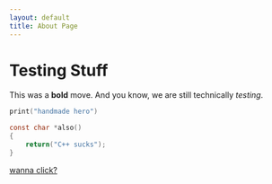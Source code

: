 ```yaml
---
layout: default
title: About Page
---
```


# Testing Stuff

This was a **bold** move. And you know, we are still technically _testing_.

```c
print("handmade hero")

const char *also()
{
    return("C++ sucks");
}
```

[wanna click?](#testing-stuff)